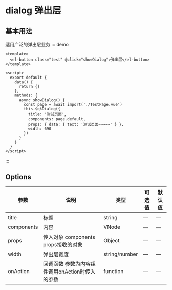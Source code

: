 # dialog 弹出层

## 基本用法
适用广泛的弹出层业务
::: demo
```
<template>
  <el-button class="test" @click="showDialog">弹出层</el-button>
</template>

<script>
  export default {
    data() {
      return {}
    },
    methods: {
      async showDialog() {
        const page = await import('./TestPage.vue')
        this.$qkDialog({
          title: '测试页面',
          components: page.default,
          props: { data: { text: '测试页面~~~~~' } },
          width: 690
        })
      }
    }
  }
</script>
```
:::
## Options
<table class="options-table">
    <thead>
      <tr>
        <th>参数</th>
        <th>说明</th>
        <th>类型</th>
        <th>可选值</th>
        <th>默认值</th>
      </tr>
    </thead>
    <tbody>
      <tr>
        <td>title</td>
        <td>标题</td>
        <td>string</td>
        <td>—</td>
        <td>—</td>
      </tr>
      <tr>
        <td>components</td>
        <td>内容</td>
        <td>VNode</td>
        <td>—</td>
        <td>—</td>
      </tr>
      <tr>
        <td>props</td>
        <td>传入对象 components props接收的对象</td>
        <td>Object</td>
        <td>—</td>
        <td>—</td>
      </tr>
      <tr>
        <td>width</td>
        <td>弹出层宽度</td>
        <td>string/number</td>
        <td>—</td>
        <td>—</td>
      </tr>
      <tr>
        <td>onAction</td>
        <td>回调函数 参数为内容组件调用onAction时传入的参数</td>
        <td>function</td>
        <td>—</td>
        <td>—</td>
      </tr>
    </tbody>
  </table>